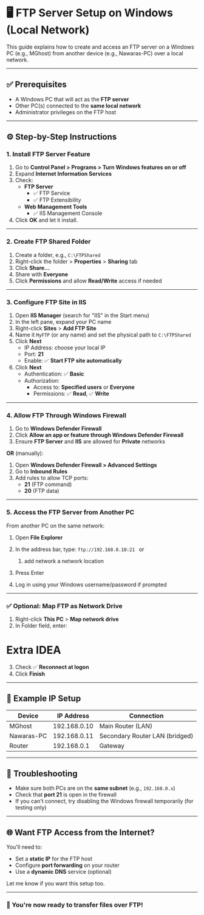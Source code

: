 # 🖥️ FTP Server Setup on Windows (Local Network)

This guide explains how to create and access an FTP server on a Windows PC (e.g., MGhost) from another device (e.g., Nawaras-PC) over a local network.

---

## ✅ Prerequisites

- A Windows PC that will act as the **FTP server**
- Other PC(s) connected to the **same local network**
- Administrator privileges on the FTP host

---

## ⚙️ Step-by-Step Instructions

### 1. Install FTP Server Feature

1. Go to **Control Panel > Programs > Turn Windows features on or off**
2. Expand **Internet Information Services**
3. Check:
   - **FTP Server**
     - ✅ FTP Service
     - ✅ FTP Extensibility
   - **Web Management Tools**
     - ✅ IIS Management Console
4. Click **OK** and let it install.

---

### 2. Create FTP Shared Folder

1. Create a folder, e.g., `C:\FTPShared`
2. Right-click the folder > **Properties** > **Sharing** tab
3. Click **Share...**
4. Share with **Everyone**
5. Click **Permissions** and allow **Read/Write** access if needed

---

### 3. Configure FTP Site in IIS

1. Open **IIS Manager** (search for "IIS" in the Start menu)
2. In the left pane, expand your PC name
3. Right-click **Sites** > **Add FTP Site**
4. Name it `MyFTP` (or any name) and set the physical path to `C:\FTPShared`
5. Click **Next**
   - IP Address: choose your local IP
   - Port: **21**
   - Enable: ✅ **Start FTP site automatically**
6. Click **Next**
   - Authentication: ✅ **Basic**
   - Authorization:
     - Access to: **Specified users** or **Everyone**
     - Permissions: ✅ **Read**, ✅ **Write**

---

### 4. Allow FTP Through Windows Firewall

1. Go to **Windows Defender Firewall**
2. Click **Allow an app or feature through Windows Defender Firewall**
3. Ensure **FTP Server** and **IIS** are allowed for **Private** networks

**OR** (manually):

1. Open **Windows Defender Firewall > Advanced Settings**
2. Go to **Inbound Rules**
3. Add rules to allow TCP ports:
   - **21** (FTP command)
   - **20** (FTP data)

---

### 5. Access the FTP Server from Another PC

From another PC on the same network:

1. Open **File Explorer**
2. In the address bar, type: ``ftp://192.168.0.10:21 `` or 
    1. add network a network location

3. Press Enter
4. Log in using your Windows username/password if prompted

---

### ✅ Optional: Map FTP as Network Drive

1. Right-click **This PC** > **Map network drive**
2. In Folder field, enter:




# Extra IDEA

3. Check ✅ **Reconnect at logon**
4. Click **Finish**

---

## 🧪 Example IP Setup

| Device       | IP Address      | Connection         |
|--------------|------------------|---------------------|
| MGhost       | 192.168.0.10     | Main Router (LAN)   |
| Nawaras-PC   | 192.168.0.11     | Secondary Router LAN (bridged) |
| Router       | 192.168.0.1      | Gateway             |

---

## 🚫 Troubleshooting

- Make sure both PCs are on the **same subnet** (e.g., `192.168.0.x`)
- Check that **port 21** is open in the firewall
- If you can't connect, try disabling the Windows firewall temporarily (for testing only)

---

## 🌐 Want FTP Access from the Internet?

You'll need to:
- Set a **static IP** for the FTP host
- Configure **port forwarding** on your router
- Use a **dynamic DNS** service (optional)

Let me know if you want this setup too.

---

### 📁 You're now ready to transfer files over FTP!

